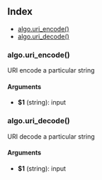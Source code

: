 ## Index

* [algo.uri_encode()](#algouri_encode)
* [algo.uri_decode()](#algouri_decode)

### algo.uri_encode()

URI encode a particular string

#### Arguments

* **$1** (string): input

### algo.uri_decode()

URI decode a particular string

#### Arguments

* **$1** (string): input

